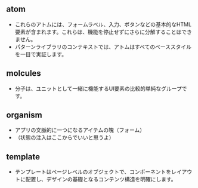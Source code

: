 ## atom
- これらのアトムには、フォームラベル、入力、ボタンなどの基本的なHTML要素が含まれます。これらは、機能を停止せずにさらに分解することはできません。 
- パターンライブラリのコンテキストでは、アトムはすべてのベーススタイルを一目で実証します。

## molcules

- 分子は、ユニットとして一緒に機能するUI要素の比較的単純なグループです。

## organism

- アプリの文脈的に一つになるアイテムの塊（フォーム）
- （状態の注入はここからでいいと思うよ）

## template

- テンプレートはページレベルのオブジェクトで、コンポーネントをレイアウトに配置し、デザインの基礎となるコンテンツ構造を明確にします。
